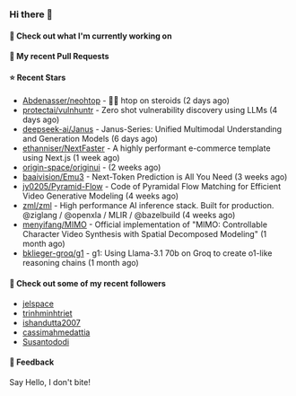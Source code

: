 ### Hi there 👋

#### 👷 Check out what I'm currently working on

#### 🔨 My recent Pull Requests


#### ⭐ Recent Stars

- [Abdenasser/neohtop](https://github.com/Abdenasser/neohtop) - 💪🏻 htop on steroids (2 days ago)
- [protectai/vulnhuntr](https://github.com/protectai/vulnhuntr) - Zero shot vulnerability discovery using LLMs (4 days ago)
- [deepseek-ai/Janus](https://github.com/deepseek-ai/Janus) - Janus-Series: Unified Multimodal Understanding and Generation Models (6 days ago)
- [ethanniser/NextFaster](https://github.com/ethanniser/NextFaster) - A highly performant e-commerce template using Next.js  (1 week ago)
- [origin-space/originui](https://github.com/origin-space/originui) -  (2 weeks ago)
- [baaivision/Emu3](https://github.com/baaivision/Emu3) - Next-Token Prediction is All You Need (3 weeks ago)
- [jy0205/Pyramid-Flow](https://github.com/jy0205/Pyramid-Flow) - Code of Pyramidal Flow Matching for Efficient Video Generative Modeling (4 weeks ago)
- [zml/zml](https://github.com/zml/zml) - High performance AI inference stack. Built for production. @ziglang / @openxla / MLIR / @bazelbuild (4 weeks ago)
- [menyifang/MIMO](https://github.com/menyifang/MIMO) - Official implementation of &#34;MIMO: Controllable Character Video Synthesis with Spatial Decomposed Modeling&#34; (1 month ago)
- [bklieger-groq/g1](https://github.com/bklieger-groq/g1) - g1: Using Llama-3.1 70b on Groq to create o1-like reasoning chains (1 month ago)

#### 👯 Check out some of my recent followers

- [jelspace](https://github.com/jelspace)
- [trinhminhtriet](https://github.com/trinhminhtriet)
- [ishandutta2007](https://github.com/ishandutta2007)
- [cassimahmedattia](https://github.com/cassimahmedattia)
- [Susantododi](https://github.com/Susantododi)

#### 💬 Feedback

Say Hello, I don't bite!